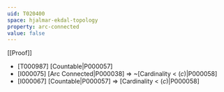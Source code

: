 ```yaml
---
uid: T020400
space: hjalmar-ekdal-topology
property: arc-connected
value: false
---
```

[[Proof]]

* [T000987] [Countable|P000057]
* [I000075] [Arc Connected|P000038] => ~[Cardinality < $\mathfrak(c)$|P000058]
* [I000067] [Countable|P000057] => [Cardinality < $\mathfrak(c)$|P000058]

